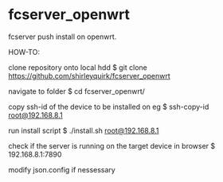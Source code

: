 # fcserver_openwrt
fcserver push install on openwrt.

HOW-TO:

clone repository onto local hdd 
  $ git clone https://github.com/shirleyquirk/fcserver_openwrt
  
navigate to folder
  $ cd fcserver_openwrt/
  
copy ssh-id of the device to be installed on eg
  $ ssh-copy-id root@192.168.8.1
  
run install script 
  $ ./install.sh root@192.168.8.1
  
check if the server is running on the target device in browser
  $ 192.168.8.1:7890
  
modify json.config if nessessary
  
  


